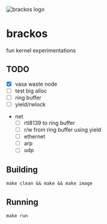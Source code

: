 ![brackos logo](https://github.com/block8437/brackos/blob/master/res/logo.png)

# brackos
fun kernel experimentations

## TODO

- [x] vasa waste node
- [ ] test big alloc
- [ ] ring buffer
- [ ] yield/rwlock
-  net
	- [ ] rtl8139 to ring buffer
	- [ ] r/w from ring buffer using yield
	- [ ] ethernet 
	- [ ] arp
	- [ ] udp

## Building

    make clean && make && make image

## Running

    make run
